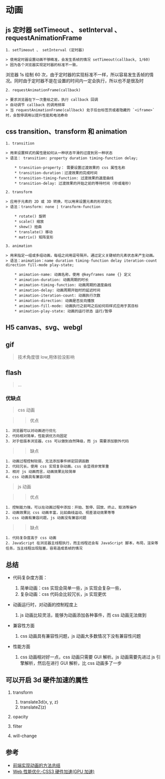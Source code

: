 # 动画

## js 定时器 setTimeout 、 setInterval 、requestAnimationFrame

    1. setTimeout 、 setInterval (定时器)

    > 使用定时器设置动画不够精准，会发生丢帧的情况 setTimeout(callback, 1/60)
    > 因为各个浏览器实现定时器的标准不一致，

浏览器 1s 绘制 60 次，由于定时器的实现标准不一样，所以容易发生丢帧的情况。同时由于定时器不是在设置的时间内一定会执行，所以也不是很及时

    2. requestAnimationFrame(callback)

    > 要求浏览器在下一次重绘之前，执行 callback 回调
    > 自动调节 callback 的调用频率
    > 当 requestAnimationFrame(callback) 处于后台标签页或者隐藏的 `<iframe>` 时，会暂停调用以提升性能和电池寿命

## css transition、transform 和 animation

    1. transition

    > 用来设置样式的属性是如何从一种状态平滑的过度到另一种状态
    > 语法： transition: property duration timing-function delay;

    	* transition-property： 需要设置过渡效果的 css 属性名称
    	* transition-duration：过渡效果的完成时间
    	* transition-timing-function: 过渡效果的速度曲线
    	* transition-delay: 过渡效果的开始之前的等待时间 (秒或毫秒)

    2. transform

    > 应用于元素的 2D 或 3D 转换，可以用来设置元素的形状变化
    > 语法：transform: none | transform-function

    	* rotate() 旋转
    	* scale() 缩放
    	* skew() 扭曲
    	* translate() 移动
    	* matrix() 矩阵变形

    3. animation

    > 用来指定一组或多组动画，每组之间用逗号隔开。通过定义关键帧的元素状态来产生动画。
    > 语法：animation：name duration timing-function delay iteration-count direction fill-mode play-state;

    	* animation-name: 动画名称，使用 @keyframes name {} 定义
    	* animation-duration: 动画周期的时长
    	* animation-timing-function: 动画周期的速度曲线
    	* animation-delay: 动画周期开始时的延迟时间
    	* animation-iteration-count: 动画执行次数
    	* animation-direction: 动画是否反向播放
    	* animation-fill-mode: 动画执行之前呵之后如何将样式应用于其目标
    	* animation-play-state: 动画的运行状态 运行/暂停

## H5 canvas、svg、webgl

## gif

> 技术角度很 low,用体验没影响

## flash

> ...

### 优缺点

> css 动画

> > 优点

    1. 浏览器可以对动画进行优化
    2. 代码相对简单，性能调优方向固定
    3. 对于低版本浏览器，css 可以做到自然降级，而 js 需要添加额外代码

> > 缺点

    1. 动画过程控制较弱，无法添加事件绑定回调函数
    2. 代码冗长，使用 css 实现复杂动画，css 会显得非常笨重
    3. 相对 js 动画而言，动画效果比较简单
    4. css 动画具有兼容问题

> js 动画

> > 优点

    1. 控制能力强，可以在动画过程中添加：开始、暂停、回放、终止、取消等操作
    2. 动画效果比 css 动画丰富，比如曲线运动、视差滚动效果等等
    3. css 动画有兼容问题，js 动画没有兼容问题

> > 缺点

    1. 代码复杂度高于 css 动画
    2. JavaScript 在浏览器主线程执行，而主线程还会有 JavaScript 脚本，布局，渲染等任务，当主线程出现阻塞，容易造成丢帧的情况

## 总结

- 代码复杂度方面：

  1.  简单动画：css 实现会简单一些，js 实现会复杂一些，
  2.  复杂动画：css 代码会比较冗长，js 实现更优

- 动画运行时，对动画的控制程度上

  1.  js 动画比较灵活，能够为动画添加各种事件，而 css 动画无法做到

- 兼容性方面

  1.  css 动画具有兼容性问题，js 动画大多数情况下没有兼容性问题

- 性能方面

  1.  css 动画相对好一点，css 动画只需要 GUI 解析。js 动画需要先进过 js 引擎解析，然后在进行 GUI 解析，比 css 动画多了一步

## 可以开启 3d 硬件加速的属性

1. transform

   1. translate3d(x, y, z)
   2. translateZ(z)

2. opacity
3. filter
4. will-change

## 参考

- [前端实现动画的方法总结](https://juejin.cn/post/6850418121598369799#heading-0)
- [Web 性能优化-CSS3 硬件加速(GPU 加速)](https://lz5z.com/Web%E6%80%A7%E8%83%BD%E4%BC%98%E5%8C%96-CSS3%E7%A1%AC%E4%BB%B6%E5%8A%A0%E9%80%9F/)
